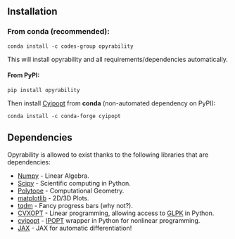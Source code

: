 ## Installation


### From conda (recommended):

```console
conda install -c codes-group opyrability
```

This will install opyrability and all requirements/dependencies automatically.

#### From PyPI:

```console
pip install opyrability
```

Then install [Cyipopt](https://github.com/mechmotum/cyipopt) from **conda** (non-automated dependency on PyPI):

```console
conda install -c conda-forge cyipopt
```

## Dependencies

Opyrability is allowed to exist thanks to the following libraries that are dependencies:

- [Numpy](https://numpy.org/) - Linear Algebra.
- [Scipy](https://scipy.org/) - Scientific computing in Python.
- [Polytope](https://github.com/tulip-control/polytope) - Computational Geometry.
- [matplotlib](https://matplotlib.org/) - 2D/3D Plots.
- [tqdm](https://tqdm.github.io/) - Fancy progress bars (why not?).
- [CVXOPT](https://cvxopt.org/) - Linear programming, allowing access to [GLPK](https://www.gnu.org/software/glpk/) in Python.
- [cyipopt](https://github.com/mechmotum/cyipopt) - [IPOPT](https://coin-or.github.io/Ipopt/) wrapper in Python for nonlinear programming.
- [JAX](https://jax.readthedocs.io/en/latest/) - JAX for automatic differentiation!
